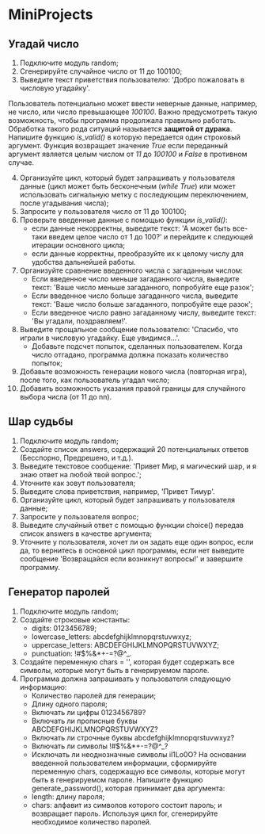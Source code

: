# MiniProjects
## Угадай число

1.	Подключите модуль random;
2.	Сгенерируйте случайное число от 11 до 100100;
3.	Выведите текст приветствия пользователю: 'Добро пожаловать в числовую угадайку'.

Пользователь потенциально может ввести неверные данные, например, не число, или число превышающее _100100_. Важно предусмотреть такую возможность, чтобы программа продолжала правильно работать. Обработка такого рода ситуаций называется **защитой от дурака**.
Напишите функцию _is_valid()_ в которую передается один строковый аргумент. Функция возвращает значение _True_ если переданный аргумент является целым числом от _11_ до _100100_ и _False_ в противном случае.

4.  Организуйте цикл, который будет запрашивать у пользователя данные (цикл может быть бесконечным (_while True_) или может использовать сигнальную метку с последующим переключением, после угадывания числа);
5.	Запросите у пользователя число от 11 до 100100;
6.	Проверьте введенные данные с помощью функции _is_valid()_:
    - если данные некорректны, выведите текст: 'А может быть все-таки введем целое число от 1 до 100?' и перейдите к следующей итерации основного цикла;
    - если данные корректны, преобразуйте их к целому числу для удобства дальнейшей работы.
7.	Организуйте сравнение введенного числа с загаданным числом:
    - Если введенное число меньше загаданного числа, выведите текст: 'Ваше число меньше загаданного, попробуйте еще разок';
    - Если введенное число больше загаданного числа, выведите текст: 'Ваше число больше загаданного, попробуйте еще разок';
    - Если введенное число равно загаданному числу, выведите текст: 'Вы угадали, поздравляем!'.
8.	Выведите прощальное сообщение пользователю: 'Спасибо, что играли в числовую угадайку. Еще увидимся...'.
    - Добавьте подсчет попыток, сделанных пользователем. Когда число отгадано, программа должна показать количество попыток;
10.	Добавьте возможность генерации нового числа (повторная игра), после того, как пользователь угадал число;
11.	Добавить возможность указания правой границы для случайного выбора числа (от 11 до nn).


## Шар судьбы
1.  Подключите модуль random;
2.  Создайте список answers, содержащий 20 потенциальных ответов (Бесспорно, Предрешено, и т.д.).
3.  Выведите текстовое сообщение: 'Привет Мир, я магический шар, и я знаю ответ на любой твой вопрос.';
4.  Уточните как зовут пользователя;
5.  Выведите слова приветствия, например, 'Привет Тимур'.
6.  Организуйте цикл, который будет запрашивать у пользователя данные;
7.  Запросите у пользователя вопрос;
8.  Выведите случайный ответ с помощью функции choice() передав список answers в качестве аргумента;
9.  Уточните у пользователя, хочет ли он задать еще один вопрос, если да, то вернитесь в основной цикл программы, если нет выведите сообщение 'Возвращайся если возникнут вопросы!' и завершите программу.

## Генератор паролей
1.  Подключите модуль random;
2.  Создайте строковые константы:
    - digits: 0123456789;
    - lowercase_letters: abcdefghijklmnopqrstuvwxyz;
    - uppercase_letters: ABCDEFGHIJKLMNOPQRSTUVWXYZ;
    - punctuation: !#$%&*+-=?@^_.
3.  Создайте переменную chars = '', которая будет содержать все символы, которые могут быть в генерируемом пароле.
4.  Программа должна запрашивать у пользователя следующую информацию:
    - Количество паролей для генерации;
    - Длину одного пароля;
    - Включать ли цифры 0123456789?
    - Включать ли прописные буквы ABCDEFGHIJKLMNOPQRSTUVWXYZ?
    - Включать ли строчные буквы abcdefghijklmnopqrstuvwxyz?
    - Включать ли символы !#$%&*+-=?@^_?
    - Исключать ли неоднозначные символы il1Lo0O?
На основании введенной пользователем информации, сформируйте переменную chars, содержащую все символы, которые могут быть в генерируемом пароле.
Напишите функцию generate_password(), которая принимает два аргумента:
    - length: длину пароля;
    - chars: алфавит из символов которого состоит пароль;
и возвращает пароль.
Используя цикл for, сгенерируйте необходимое количество паролей.
